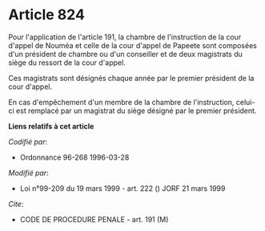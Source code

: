 # Article 824

Pour l'application de l'article 191, la chambre de l'instruction de la cour d'appel de Nouméa et celle de la cour d'appel de
Papeete sont composées d'un président de chambre ou d'un conseiller et de deux magistrats du siège du ressort de la cour
d'appel.

Ces magistrats sont désignés chaque année par le premier président de la cour d'appel.

En cas d'empêchement d'un membre de la chambre de l'instruction, celui-ci est remplacé par un magistrat du siège désigné par
le premier président.

**Liens relatifs à cet article**

_Codifié par_:

  - Ordonnance 96-268 1996-03-28

_Modifié par_:

  - Loi n°99-209 du 19 mars 1999 - art. 222 () JORF 21 mars 1999

_Cite_:

  - CODE DE PROCEDURE PENALE - art. 191 (M)
